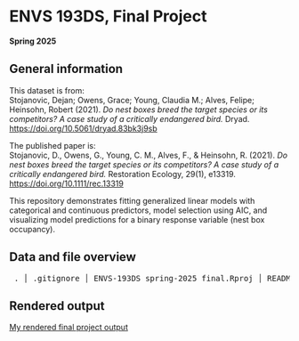 # ENVS 193DS, Final Project 
**Spring 2025**

## General information  
This dataset is from:  
Stojanovic, Dejan; Owens, Grace; Young, Claudia M.; Alves, Felipe; Heinsohn, Robert (2021). *Do nest boxes breed the target species or its competitors? A case study of a critically endangered bird.* Dryad. https://doi.org/10.5061/dryad.83bk3j9sb  

The published paper is:  
Stojanovic, D., Owens, G., Young, C. M., Alves, F., & Heinsohn, R. (2021). *Do nest boxes breed the target species or its competitors? A case study of a critically endangered bird.* Restoration Ecology, 29(1), e13319. https://doi.org/10.1111/rec.13319  

This repository demonstrates fitting generalized linear models with categorical and continuous predictors, model selection using AIC, and visualizing model predictions for a binary response variable (nest box occupancy).

## Data and file overview
<pre> . │ .gitignore │ ENVS-193DS_spring-2025_final.Rproj │ README.md │ ├───code │ 2025 Final.Rmd │ 2025-Final.html │ └───data occdist.csv SST_update2023.csv </pre>

## Rendered output
[My rendered final project output]([docs/2025-Final.html](https://github.com/bonetati/ENVS-193DS_spring-2025_final))

